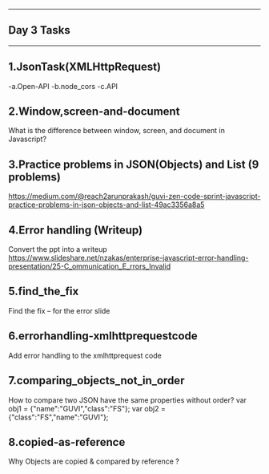 ------------------------------------------------------------
Day 3 Tasks
-------------------------------------------------------------
-------------------------------------------------------------
1.JsonTask(XMLHttpRequest)
-------------------------------------------------------------
  -a.Open-API
  -b.node_cors
  -c.API


2.Window,screen-and-document
-------------------------------------------------------------
What is the difference between window, screen, and document in Javascript?


3.Practice problems in JSON(Objects) and List (9 problems)
-------------------------------------------------------------
https://medium.com/@reach2arunprakash/guvi-zen-code-sprint-javascript-practice-problems-in-json-objects-and-list-49ac3356a8a5

4.Error handling (Writeup)
-------------------------------------------------------------
Convert the ppt into a writeup 
https://www.slideshare.net/nzakas/enterprise-javascript-error-handling-presentation/25-C_ommunication_E_rrors_Invalid

5.find_the_fix
---------------------------------------------------------------
Find the fix – for the error slide

6.errorhandling-xmlhttprequestcode
-------------------------------------------------------------
Add error handling to the xmlhttprequest code

7.comparing_objects_not_in_order
---------------------------------------------------------------
How to compare two JSON have the same properties without order?
var obj1 = {"name":"GUVI","class":"FS"};
var obj2 = {"class":"FS","name":"GUVI"};

8.copied-as-reference
---------------------------------------------------------------
Why Objects are copied & compared by reference ?

